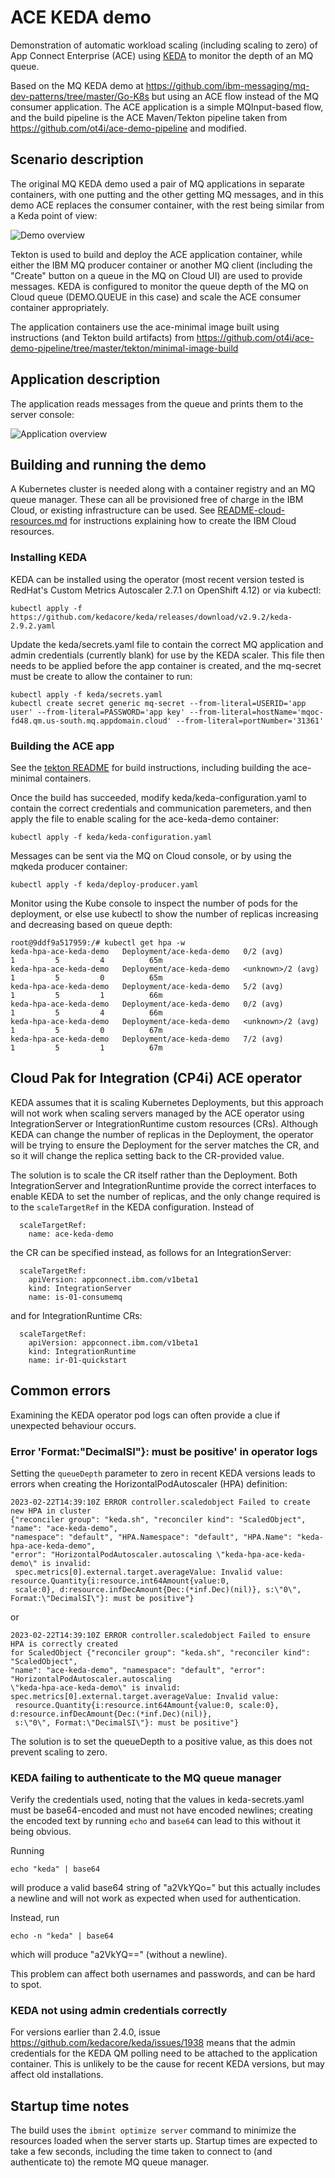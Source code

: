 # ACE KEDA demo

Demonstration of automatic workload scaling (including scaling to zero) of App Connect Enterprise
(ACE) using [KEDA](https://keda.sh) to monitor the depth of an MQ queue.

Based on the MQ KEDA demo at https://github.com/ibm-messaging/mq-dev-patterns/tree/master/Go-K8s but using
an ACE flow instead of the MQ consumer application. The ACE application is a simple MQInput-based flow, and
the build pipeline is the ACE Maven/Tekton pipeline taken from https://github.com/ot4i/ace-demo-pipeline 
and modified.

## Scenario description

The original MQ KEDA demo used a pair of MQ applications in separate containers, with one putting and
the other getting MQ messages, and in this demo ACE replaces the consumer container, with the rest being
similar from a Keda point of view:

![Demo overview](keda/ace-keda-demo-picture.png)

Tekton is used to build and deploy the ACE application container, while either the IBM MQ producer container
or another MQ client (including the "Create" button on a queue in the MQ on Cloud UI) are used to provide
messages. KEDA is configured to monitor the queue depth of the MQ on Cloud queue (DEMO.QUEUE in this case)
and scale the ACE consumer container appropriately.

The application containers use the ace-minimal image built using instructions (and Tekton build
artifacts) from https://github.com/ot4i/ace-demo-pipeline/tree/master/tekton/minimal-image-build

## Application description

The application reads messages from the queue and prints them to the server console:

![Application overview](ConsumeMQ/input-to-trace-flow.png)


## Building and running the demo

A Kubernetes cluster is needed along with a container registry and an MQ queue manager. These
can all be provisioned free of charge in the IBM Cloud, or existing infrastructure can be used.
See [README-cloud-resources.md](demo-infrastructure/README-cloud-resources.md) for instructions
explaining how to create the IBM Cloud resources.

### Installing KEDA

KEDA can be installed using the operator (most recent version tested is
RedHat's Custom Metrics Autoscaler 2.7.1 on OpenShift 4.12) or via kubectl:
```
kubectl apply -f https://github.com/kedacore/keda/releases/download/v2.9.2/keda-2.9.2.yaml
```

Update the keda/secrets.yaml file to contain the correct MQ application and admin credentials
(currently blank) for use by the KEDA scaler. This file then needs to be applied before 
the app container is created, and the mq-secret must be create to allow the container to run:

```
kubectl apply -f keda/secrets.yaml
kubectl create secret generic mq-secret --from-literal=USERID='app user' --from-literal=PASSWORD='app key' --from-literal=hostName='mqoc-fd48.qm.us-south.mq.appdomain.cloud' --from-literal=portNumber='31361'
```

### Building the ACE app

See the [tekton README](tekton/README.md) for build instructions, including building the
ace-minimal containers.

Once the build has succeeded, modify keda/keda-configuration.yaml to contain the correct
credentials and communication paremeters, and then apply the file to enable scaling for
the ace-keda-demo container:
```
kubectl apply -f keda/keda-configuration.yaml
```

Messages can be sent via the MQ on Cloud console, or by using the mqkeda producer container:
```
kubectl apply -f keda/deploy-producer.yaml
```

Monitor using the Kube console to inspect the number of pods for the deployment, or else use 
kubectl to show the number of replicas increasing and decreasing based on queue depth:
```
root@9ddf9a517959:/# kubectl get hpa -w
keda-hpa-ace-keda-demo   Deployment/ace-keda-demo   0/2 (avg)           1         5         4          65m
keda-hpa-ace-keda-demo   Deployment/ace-keda-demo   <unknown>/2 (avg)   1         5         0          65m
keda-hpa-ace-keda-demo   Deployment/ace-keda-demo   5/2 (avg)           1         5         1          66m
keda-hpa-ace-keda-demo   Deployment/ace-keda-demo   0/2 (avg)           1         5         4          66m
keda-hpa-ace-keda-demo   Deployment/ace-keda-demo   <unknown>/2 (avg)   1         5         0          67m
keda-hpa-ace-keda-demo   Deployment/ace-keda-demo   7/2 (avg)           1         5         1          67m
```

## Cloud Pak for Integration (CP4i) ACE operator

KEDA assumes that it is scaling Kubernetes Deployments, but this approach will not work when
scaling servers managed by the ACE operator using IntegrationServer or IntegrationRuntime
custom resources (CRs). Although KEDA can change the number of replicas in the Deployment, 
the operator will be trying to ensure the Deployment for the server matches the CR, and so
it will change the replica setting back to the CR-provided value.

The solution is to scale the CR itself rather than the Deployment. Both IntegrationServer and
IntegrationRuntime provide the correct interfaces to enable KEDA to set the number of replicas,
and the only change required is to the `scaleTargetRef` in the KEDA configuration. Instead of
```
  scaleTargetRef:
    name: ace-keda-demo
```
the CR can be specified instead, as follows for an IntegrationServer:
```
  scaleTargetRef:
    apiVersion: appconnect.ibm.com/v1beta1
    kind: IntegrationServer
    name: is-01-consumemq
```
and for IntegrationRuntime CRs:
```
  scaleTargetRef:
    apiVersion: appconnect.ibm.com/v1beta1
    kind: IntegrationRuntime
    name: ir-01-quickstart
```

## Common errors

Examining the KEDA operator pod logs can often provide a clue if unexpected behaviour occurs.

### Error 'Format:"DecimalSI"}: must be positive' in operator logs

Setting the `queueDepth` parameter to zero in recent KEDA versions leads to errors when
creating the HorizontalPodAutoscaler (HPA) definition:

```
2023-02-22T14:39:10Z ERROR controller.scaledobject Failed to create new HPA in cluster
{"reconciler group": "keda.sh", "reconciler kind": "ScaledObject", "name": "ace-keda-demo",
"namespace": "default", "HPA.Namespace": "default", "HPA.Name": "keda-hpa-ace-keda-demo",
"error": "HorizontalPodAutoscaler.autoscaling \"keda-hpa-ace-keda-demo\" is invalid:
 spec.metrics[0].external.target.averageValue: Invalid value: resource.Quantity{i:resource.int64Amount{value:0,
 scale:0}, d:resource.infDecAmount{Dec:(*inf.Dec)(nil)}, s:\"0\", Format:\"DecimalSI\"}: must be positive"}
```
or
```
2023-02-22T14:39:10Z ERROR controller.scaledobject Failed to ensure HPA is correctly created
for ScaledObject {"reconciler group": "keda.sh", "reconciler kind": "ScaledObject",
"name": "ace-keda-demo", "namespace": "default", "error": "HorizontalPodAutoscaler.autoscaling 
\"keda-hpa-ace-keda-demo\" is invalid: spec.metrics[0].external.target.averageValue: Invalid value:
 resource.Quantity{i:resource.int64Amount{value:0, scale:0}, d:resource.infDecAmount{Dec:(*inf.Dec)(nil)},
 s:\"0\", Format:\"DecimalSI\"}: must be positive"}
```

The solution is to set the queueDepth to a positive value, as this does not prevent scaling to zero.

### KEDA failing to authenticate to the MQ queue manager

Verify the credentials used, noting that the values in keda-secrets.yaml must be base64-encoded and
must not have encoded newlines; creating the encoded text by running `echo` and `base64` can lead
to this without it being obvious.

Running
```
echo "keda" | base64
```
will produce a valid base64 string of "a2VkYQo=" but this actually includes a newline and will
not work as expected when used for authentication.

Instead, run
```
echo -n "keda" | base64
```
which will produce "a2VkYQ==" (without a newline).

This problem can affect both usernames and passwords, and can be hard to spot.

### KEDA not using admin credentials correctly

For versions earlier than 2.4.0, issue https://github.com/kedacore/keda/issues/1938 means that the
admin credentials for the KEDA QM polling need to be attached to the application container. This is
unlikely to be the cause for recent KEDA versions, but may affect old installations.

## Startup time notes

The build uses the `ibmint optimize server` command to minimize the resources loaded when the server
starts up. Startup times are expected to take a few seconds, including the time taken to connect to
(and authenticate to) the remote MQ queue manager.
